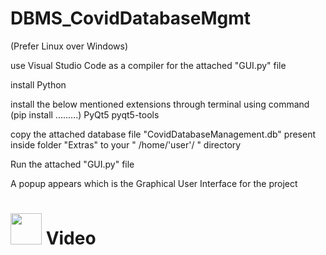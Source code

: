 # DBMS_CovidDatabaseMgmt

(Prefer Linux over Windows)

use Visual Studio Code as a compiler for the attached "GUI.py" file

install Python

install the below mentioned extensions through terminal using command (pip install .........)
PyQt5
pyqt5-tools

copy the attached database file "CovidDatabaseManagement.db"
 present inside folder "Extras" 
  to your " /home/'user'/ " directory

Run the attached "GUI.py" file

A popup appears which is the Graphical User Interface for the project



# <img src="https://img.youtube.com/vi/qd1IgAvZp9c/0.jpg" width=auto height="50px"> Video

